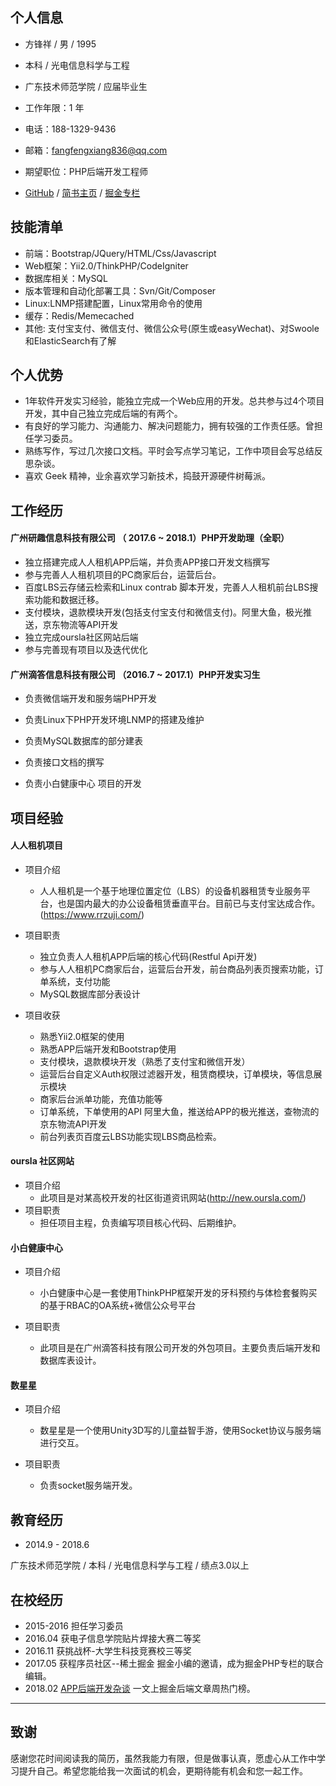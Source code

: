 ## 个人信息

- 方锋祥 / 男 / 1995
- 本科 / 光电信息科学与工程
- 广东技术师范学院 / 应届毕业生
- 工作年限：1 年
- 电话：188-1329-9436
- 邮箱：fangfengxiang836@qq.com
- 期望职位：PHP后端开发工程师

- [GitHub](https://github.com/fangle-void) / [简书主页](https://www.jianshu.com/u/29417b7766fe) / [掘金专栏](https://juejin.im/user/5860901dac502e006735f703/posts)

## 技能清单


- 前端：Bootstrap/JQuery/HTML/Css/Javascript
- Web框架：Yii2.0/ThinkPHP/CodeIgniter
- 数据库相关：MySQL
- 版本管理和自动化部署工具：Svn/Git/Composer
- Linux:LNMP搭建配置，Linux常用命令的使用
- 缓存：Redis/Memecached
- 其他: 支付宝支付、微信支付、微信公众号(原生或easyWechat)、对Swoole和ElasticSearch有了解

## 个人优势

- 1年软件开发实习经验，能独立完成一个Web应用的开发。总共参与过4个项目开发，其中自己独立完成后端的有两个。
- 有良好的学习能力、沟通能力、解决问题能力，拥有较强的工作责任感。曾担任学习委员。
- 熟练写作，写过几次接口文档。平时会写点学习笔记，工作中项目会写总结反思杂谈。
- 喜欢 Geek 精神，业余喜欢学习新技术，捣鼓开源硬件树莓派。

## 工作经历

#### 广州研趣信息科技有限公司 （ 2017.6 ~ 2018.1）PHP开发助理（全职）

- 独立搭建完成人人租机APP后端，并负责APP接口开发文档撰写
- 参与完善人人租机项目的PC商家后台，运营后台。
- 百度LBS云存储云检索和Linux contrab 脚本开发，完善人人租机前台LBS搜索功能和数据迁移。
- 支付模块，退款模块开发(包括支付宝支付和微信支付)。阿里大鱼，极光推送，京东物流等API开发
- 独立完成oursla社区网站后端
- 参与完善现有项目以及迭代优化

#### 广州滴答信息科技有限公司 （2016.7 ~ 2017.1）PHP开发实习生

- 负责微信端开发和服务端PHP开发

- 负责Linux下PHP开发环境LNMP的搭建及维护

- 负责MySQL数据库的部分建表

- 负责接口文档的撰写

- 负责小白健康中心 项目的开发 

## 项目经验

#### 人人租机项目

- 项目介绍
    - 人人租机是一个基于地理位置定位（LBS）的设备机器租赁专业服务平台，也是国内最大的办公设备租赁垂直平台。目前已与支付宝达成合作。(https://www.rrzuji.com/)
- 项目职责
    - 独立负责人人租机APP后端的核心代码(Restful Api开发)
    - 参与人人租机PC商家后台，运营后台开发，前台商品列表页搜索功能，订单系统，支付功能
    - MySQL数据库部分表设计

- 项目收获
    - 熟悉Yii2.0框架的使用
    - 熟悉APP后端开发和Bootstrap使用
    - 支付模块，退款模块开发（熟悉了支付宝和微信开发）
    - 运营后台自定义Auth权限过滤器开发，租赁商模块，订单模块，等信息展示模块
    - 商家后台派单功能，充值功能等
    - 订单系统，下单使用的API 阿里大鱼，推送给APP的极光推送，查物流的京东物流API开发
    - 前台列表页百度云LBS功能实现LBS商品检索。

   
#### oursla 社区网站

- 项目介绍
  - 此项目是对某高校开发的社区街道资讯网站(http://new.oursla.com/)
- 项目职责
  - 担任项目主程，负责编写项目核心代码、后期维护。

#### 小白健康中心

- 项目介绍
  - 小白健康中心是一套使用ThinkPHP框架开发的牙科预约与体检套餐购买的基于RBAC的OA系统+微信公众号平台

- 项目职责
  - 此项目是在广州滴答科技有限公司开发的外包项目。主要负责后端开发和数据库表设计。
 

#### 数星星

- 项目介绍
  - 数星星是一个使用Unity3D写的儿童益智手游，使用Socket协议与服务端进行交互。

- 项目职责
  - 负责socket服务端开发。

## 教育经历

- 2014.9 - 2018.6 

广东技术师范学院 / 本科 / 光电信息科学与工程 / 绩点3.0以上

## 在校经历

- 2015-2016 担任学习委员 
- 2016.04 获电子信息学院贴片焊接大赛二等奖 
- 2016.11 获挑战杯-大学生科技竞赛校三等奖 
- 2017.05 获程序员社区--稀土掘金 掘金小编的邀请，成为掘金PHP专栏的联合编辑。
- 2018.02 [APP后端开发杂谈](https://juejin.im/post/5a8eaee96fb9a0634417f4bf) 一文上掘金后端文章周热门榜。

---    

## 致谢

感谢您花时间阅读我的简历，虽然我能力有限，但是做事认真，愿虚心从工作中学习提升自己。希望您能给我一次面试的机会，更期待能有机会和您一起工作。